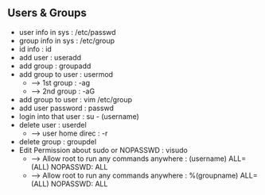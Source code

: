 ## Users & Groups
- user info in sys        : /etc/passwd
- group info in sys       : /etc/group
- id info                 : id
- add user                : useradd
- add group               : groupadd
- add group to user       : usermod 
  - --> 1st group           : -ag  
  - --> 2nd group           : -aG 
- add group to user       : vim /etc/group
- add user password       : passwd
- login into that user    : su - (username)
- delete user             : userdel
  - --> user home direc     : -r  
- delete group            : groupdel
- Edit Permission about sudo or NOPASSWD   : visudo
  - --> Allow root to run any commands anywhere  : (username) ALL=(ALL) NOPASSWD: ALL       
  - --> Allow root to run any commands anywhere  : %(groupname) ALL=(ALL) NOPASSWD: ALL 
